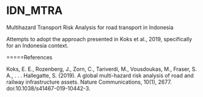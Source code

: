 # IDN_MTRA
Multihazard Transport Risk Analysis for road transport in Indonesia

Attempts to adopt the approach presented in Koks et al., 2019, specifically for an Indonesia context.


=====References

Koks, E. E., Rozenberg, J., Zorn, C., Tariverdi, M., Vousdoukas, M., Fraser, S. A., . . . Hallegatte, S. (2019). A global multi-hazard risk analysis of road and railway infrastructure assets. Nature Communications, 10(1), 2677. doi:10.1038/s41467-019-10442-3. 
